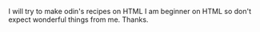 I will try to make odin's recipes on HTML
I am beginner on HTML so don't expect wonderful things from me.
Thanks.